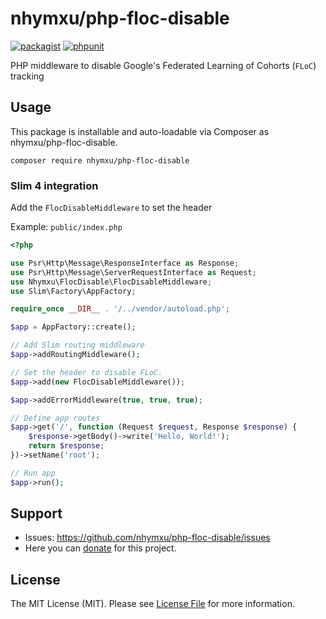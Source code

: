 # nhymxu/php-floc-disable

[![packagist](https://img.shields.io/packagist/v/nhymxu/php-floc-disable.svg?style=flat-square)](https://packagist.org/packages/nhymxu/php-floc-disable)
[![phpunit](https://github.com/nhymxu/php-floc-disable/actions/workflows/phpunit.yml/badge.svg?branch=main)](https://github.com/nhymxu/php-floc-disable/actions/workflows/phpunit.yml)

PHP middleware to disable Google's Federated Learning of Cohorts (`FLoC`) tracking

## Usage

This package is installable and auto-loadable via Composer as nhymxu/php-floc-disable.

```shell
composer require nhymxu/php-floc-disable
```

### Slim 4 integration

Add the `FlocDisableMiddleware` to set the header

Example: `public/index.php`

```php
<?php

use Psr\Http\Message\ResponseInterface as Response;
use Psr\Http\Message\ServerRequestInterface as Request;
use Nhymxu\FlocDisable\FlocDisableMiddleware;
use Slim\Factory\AppFactory;

require_once __DIR__ . '/../vendor/autoload.php';

$app = AppFactory::create();

// Add Slim routing middleware
$app->addRoutingMiddleware();

// Set the header to disable FLoC.
$app->add(new FlocDisableMiddleware());

$app->addErrorMiddleware(true, true, true);

// Define app routes
$app->get('/', function (Request $request, Response $response) {
    $response->getBody()->write('Hello, World!');
    return $response;
})->setName('root');

// Run app
$app->run();
```

## Support

* Issues: <https://github.com/nhymxu/php-floc-disable/issues>
* Here you can [donate](https://dungnt.net/donate.html) for this project.

## License

The MIT License (MIT). Please see [License File](LICENSE) for more information.
